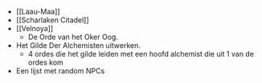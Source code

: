 - [[Laau-Maa]]
- [[Scharlaken Citadel]]
- [[Velnoya]]
	- De Orde van het Oker Oog.
- Het Gilde Der Alchemisten uitwerken.
	- 4 ordes die het gilde leiden met een hoofd alchemist die uit 1 van de ordes kom
- Een lijst met random NPCs

